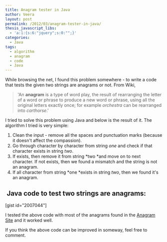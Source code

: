 ```yaml
---
title: Anagram tester in Java
author: Veera
layout: post
permalink: /2012/03/anagram-tester-in-java/
thesis_javascript_libs:
  - 'a:1:{s:6:"jquery";s:0:"";}'
categories:
  - Java
tags:
  - algorithm
  - anagram
  - code
  - Java
---
```


While browsing the net, I found this problem somewhere - to write a code that tests the given two strings are anagrams or not. From Wiki,

> 'An **anagram** is a type of word play, the result of rearranging the letter of a word or phrase to produce a new word or phrase, using all the original letters exactly once; for example *orchestra* can be rearranged into *carthorse*.'

I tried to solve this problem using Java and below is the result of it. The algorithm I tried is very simple:

1.  Clean the input - remove all the spaces and punctuation marks (because it doesn't affect the compassion).
2.  Go through character by character from string *one* and check if that character exists in string *two*.
3.  If exists, then remove it from string *two *and move on to next character. If not exists, then we found a mismatch and the string is not an anagram.
4.  If all character from string *one *exists in string *two*, then we found it's an anagram.

##  Java code to test two strings are anagrams:

[gist id="2007044"]

I tested the above code with most of the anagrams found in the [Anagram Site][1] and it worked well.

 [1]: http://www.anagramsite.com/ "Anagram site"

If you think the above code can be improved in someway, feel free to comment.